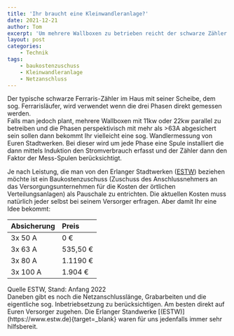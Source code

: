 ```yaml
---
title: 'Ihr braucht eine Kleinwandleranlage?'
date: 2021-12-21
author: Tom
excerpt: 'Um mehrere Wallboxen zu betrieben reicht der schwarze Zähler wahrscheinlich nicht aus... '
layout: post
categories:
    - Technik
tags:
    - baukostenzuschuss
    - Kleinwandleranlage
    - Netzanschluss
---
```


Der typische schwarze Ferraris-Zähler im Haus mit seiner Scheibe, dem sog. Ferrarisläufer, wird verwendet wenn die drei Phasen direkt gemessen werden.   
Falls man jedoch plant, mehrere Wallboxen mit 11kw oder 22kw parallel zu betreiben und die Phasen perspektivisch mit mehr als &gt;63A abgesichert sein sollen dann bekommt Ihr vielleicht eine sog. Wandlermessung von Euren Stadtwerken. Bei dieser wird um jede Phase eine Spule installiert die dann mittels Induktion den Stromverbrauch erfasst und der Zähler dann den Faktor der Mess-Spulen berücksichtigt. 

Je nach Leistung, die man von den Erlanger Stadtwerken ([ESTW](https://www.estw.de/)) beziehen möchte ist ein Baukostenzuschuss (Zuschuss des Anschlussnehmers an das Versorgungsunternehmen für die Kosten der örtlichen Verteilungsanlagen) als Pauschale zu entrichten. Die aktuellen Kosten muss natürlich jeder selbst bei seinem Versorger erfragen. Aber damit Ihr eine Idee bekommt:

| Absicherung | Preis   |
| :---- | :------------ |
| 3x 50 A | 0 €         |
| 3x 63 A | 535,50 €    |
| 3x 80 A | 1.1190 €    |
| 3x 100 A | 1.904 €    |

<figcaption>Quelle ESTW, Stand: Anfang 2022 </figcaption></figure>Daneben gibt es noch die Netzanschlusslänge, Grabarbeiten und die eigentliche sog. Inbetriebsetzung zu berücksichtigen. Am besten direkt auf Euren Versorger zugehen. Die Erlanger Standwerke [(ESTW)](https://www.estw.de){target=_blank} waren für uns jedenfalls immer sehr hilfsbereit.
